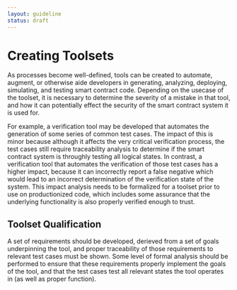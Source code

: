 ```yaml
---
layout: guideline
status: draft
---
```


# Creating Toolsets

As processes become well-defined, tools can be created to automate, augment, or otherwise aide
developers in generating, analyzing, deploying, simulating, and testing smart contract code.
Depending on the usecase of the toolset, it is necessary to determine the severity of a mistake in
that tool, and how it can potentially effect the security of the smart contract system it is used for.

For example, a verification tool may be developed that automates the generation of some series of common test cases.
The impact of this is minor because although it affects the very critical verification process, the test cases
still require traceability analysis to determine if the smart contract system is throughly testing all logical states.
In contrast, a verification tool that automates the verification of those test cases has a higher impact, because it
can incorrectly report a false negative which would lead to an incorrect determination of the verification state
of the system. This impact analysis needs to be formalized for a toolset prior to use on productionized code,
which includes some assurance that the underlying functionality is also properly verified enough to trust.

## Toolset Qualification
A set of requirements should be developed, derieved from a set of goals underpinning the tool,
and proper traceability of those requirements to relevant test cases must be shown. Some level of formal
analysis should be performed to ensure that these requirements properly implement the goals of the tool,
and that the test cases test all relevant states the tool operates in (as well as proper function).
